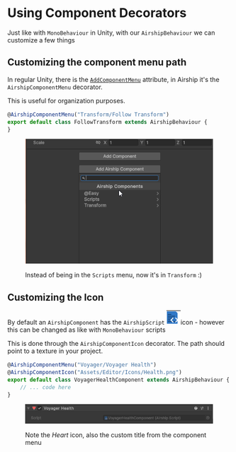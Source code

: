# Using Component Decorators

Just like with `MonoBehaviour` in Unity, with our `AirshipBehaviour` we can customize a few things

## Customizing the component menu path

In regular Unity, there is the [`AddComponentMenu`](https://docs.unity3d.com/ScriptReference/AddComponentMenu.html) attribute, in Airship it's the `AirshipComponentMenu` decorator.&#x20;

This is useful for organization purposes.

```typescript
@AirshipComponentMenu("Transform/Follow Transform")
export default class FollowTransform extends AirshipBehaviour {
}
```

<figure><img src="../../.gitbook/assets/Unity_RuIwWdelxC.gif" alt=""><figcaption><p>Instead of being in the <code>Scripts</code> menu, now it's in <code>Transform</code> :)</p></figcaption></figure>

## Customizing the Icon

By default an `AirshipComponent` has the `AirshipScript` <img src="../../.gitbook/assets/image (30).png" alt="" data-size="line">icon - however this can be changed as like with `MonoBehaviour` scripts

This is done through the `AirshipComponentIcon` decorator. The path should point to a texture in your project.

```typescript
@AirshipComponentMenu("Voyager/Voyager Health")
@AirshipComponentIcon("Assets/Editor/Icons/Health.png")
export default class VoyagerHealthComponent extends AirshipBehaviour {
    // ... code here
}
```

<figure><img src="../../.gitbook/assets/image (33).png" alt=""><figcaption><p>Note the <em>Heart</em> icon, also the custom title from the component menu</p></figcaption></figure>
